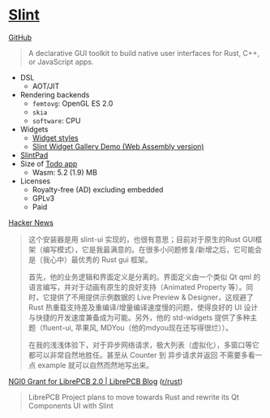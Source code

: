 # [Slint](https://slint.dev/)
[GitHub](https://github.com/slint-ui/slint)

> A declarative GUI toolkit to build native user interfaces for Rust, C++, or JavaScript apps.

- DSL
  - AOT/JIT
- Rendering backends
  - `femtovg`: OpenGL ES 2.0
  - `skia`
  - `software`: CPU
- Widgets
  - [Widget styles](https://releases.slint.dev/1.2.1/docs/slint/src/advanced/style)
  - [Slint Widget Gallery Demo (Web Assembly version)](https://docs.slint.dev/latest/demos/gallery/)
- [SlintPad](https://slintpad.com/)
- Size of [Todo app](https://github.com/slint-ui/slint/tree/master/examples/todo)
  - Wasm: 5.2 (1.9) MB
- Licenses
  - Royalty-free (AD) excluding embedded
  - GPLv3
  - Paid

[Hacker News](https://news.ycombinator.com/item?id=39223499)

> 这个安装器是用 slint-ui 实现的，也很有意思；目前对于原生的Rust GUI框架（编写模式），它是我最满意的。在很多小问题修复/新增之后，它可能会是（我心中）最优秀的 Rust gui 框架。
> 
> 首先，他的业务逻辑和界面定义是分离的。界面定义由一个类似 Qt qml 的语言编写，并对于动画有原生的良好支持（Animated Property 等）。同时，它提供了不用提供示例数据的 Live Preview & Designer，这规避了 Rust 热重载支持差及重编译/增量编译速度慢的问题，使得良好的 UI 设计与快捷的开发速度兼备成为可能。另外，他的 std-widgets 提供了多种主题（fluent-ui, 苹果风, MDYou（他的mdyou现在还写得很烂））。
> 
> 在我的浅浅体验下，对于异步网络请求，极大列表（虚拟化），多窗口等它都可以非常自然地胜任。甚至从 Counter 到 异步请求并返回 不需要多看一点 example 就可以自然而然地写出来。

[NGI0 Grant for LibrePCB 2.0 | LibrePCB Blog](https://librepcb.org/blog/2024-10-17_roadmap_2.0/) ([r/rust](https://www.reddit.com/r/rust/comments/1g7f8zw/librepcb_project_plans_to_move_towards_rust_and/))
> LibrePCB Project plans to move towards Rust and rewrite its Qt Components UI with Slint
